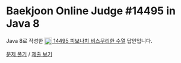 # Baekjoon Online Judge #14495 in Java 8
Java 8로 작성한 [<img src="https://static.solved.ac/tier_small/7.svg" height="20" align="center">
14495 피보나치 비스무리한 수열](https://www.acmicpc.net/problem/14495) 답안입니다.

[문제 풀기](https://www.acmicpc.net/problem/14495) /
[제출 보기](https://www.acmicpc.net/source/86890059)

